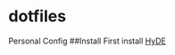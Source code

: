 # dotfiles
Personal Config
##Install
First install [HyDE](https://github.com/prasanthrangan/hyprdots)
